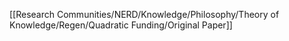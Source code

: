 [[Research Communities/NERD/Knowledge/Philosophy/Theory of Knowledge/Regen/Quadratic Funding/Original Paper]]

